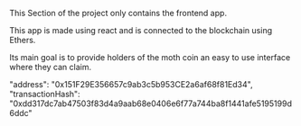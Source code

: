 This Section of the project only contains the frontend app.

This app is made using react and is connected to the blockchain using Ethers.

Its main goal is to provide holders of the moth coin an easy to use interface where they can claim.

"address": "0x151F29E356657c9ab3c5b953CE2a6af68f81Ed34",
"transactionHash": "0xdd317dc7ab47503f83d4a9aab68e0406e6f77a744ba8f1441afe5195199d6ddc"